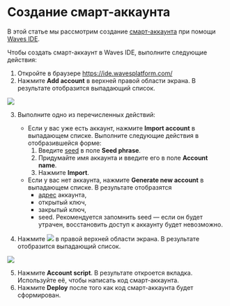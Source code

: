# Создание смарт-аккаунта

В этой статье мы рассмотрим создание [смарт-аккаунта](/ru/blockchain/account/smart-account.md) при помощи [Waves IDE](/ru/building-apps/smart-contracts/tools/waves-ide.md).

Чтобы создать смарт-аккаунт в Waves IDE, выполните следующие действия:

1. Откройте в браузере https://ide.wavesplatform.com/
2. Нажмите **Add account** в верхней правой области экрана. В результате отобразится выпадающий список.

![](/ru/building-apps/smart-contracts/img/add_account.png)

3. Выполните одно из перечисленных действий:

    - Если у вас уже есть аккаунт, нажмите **Import account** в выпадающем списке. Выполните следующие действия в отобразившейся форме:
        1. Введите [seed](/waves-client/frequently-asked-questions-faq/account-management/seed-phrase.md) в поле **Seed phrase**.
        2. Придумайте имя аккаунта и введите его в поле **Account name**.
        3. Нажмите **Import**.
    - Если у вас нет аккаунта, нажмите **Generate new account** в выпадающем списке. В результате отобразятся
        - [адрес](/ru/blockchain/account/address.md) аккаунта,
        - открытый ключ,
        - закрытый ключ,
        - seed. Рекомендуется запомнить seed — если он будет утрачен, восстановить доступ к аккаунту будет невозможно.

4. Нажмите ![](/ru/building-apps/smart-contracts/img/plus.png) в правой верхней области экрана. В результате отобразится выпадающий список.

![](/ru/building-apps/smart-contracts/img/plus2.png)

5. Нажмите **Account script**. В результате откроется вкладка. Используйте её, чтобы написать код смарт-аккаунта.
6. Нажмите **Deploy** после того как код смарт-аккаунта будет сформирован.
